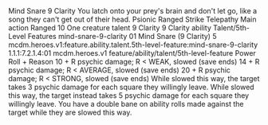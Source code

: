 <ability>
  <name>Mind Snare</name>
  <cost>9 Clarity</cost>
  <flavor>You latch onto your prey&apos;s brain and don&apos;t let go, like a song they can&apos;t get out of their head.</flavor>
  <keywords>
    <keyword>Psionic</keyword>
    <keyword>Ranged</keyword>
    <keyword>Strike</keyword>
    <keyword>Telepathy</keyword>
  </keywords>
  <type>Main action</type>
  <distance>Ranged 10</distance>
  <target>One creature</target>
  <metadata>
    <class>talent</class>
    <cost>9 Clarity</cost>
    <cost_amount>9</cost_amount>
    <cost_resource>Clarity</cost_resource>
    <feature_type>ability</feature_type>
    <file_dpath>Talent/5th-Level Features</file_dpath>
    <item_id>mind-snare-9-clarity</item_id>
    <item_index>01</item_index>
    <item_name>Mind Snare (9 Clarity)</item_name>
    <level>5</level>
    <scc>mcdm.heroes.v1:feature.ability.talent.5th-level-feature:mind-snare-9-clarity</scc>
    <scdc>1.1.1:7.2.1.4:01</scdc>
    <source>mcdm.heroes.v1</source>
    <type>feature/ability/talent/5th-level-feature</type>
  </metadata>
  <effects>
    <effect type="roll">
      <roll>Power Roll + Reason</roll>
      <t1>10 + R psychic damage; R &lt; WEAK, slowed (save ends)</t1>
      <t2>14 + R psychic damage; R &lt; AVERAGE, slowed (save ends)</t2>
      <t3>20 + R psychic damage; R &lt; STRONG, slowed (save ends)</t3>
    </effect>
    <effect type="mundane">While slowed this way, the target takes 3 psychic damage for each square they willingly leave.</effect>
    <effect type="mundane" name="Strained">While slowed this way, the target instead takes 5 psychic damage for each square they willingly leave. You have a double bane on ability rolls made against the target while they are slowed this way.</effect>
  </effects>
</ability>
